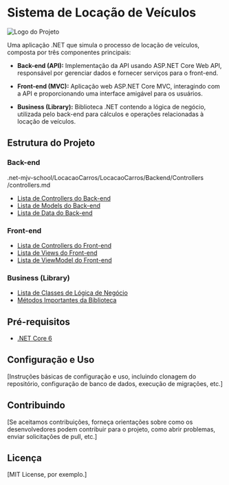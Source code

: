 # Sistema de Locação de Veículos

![Logo do Projeto](link_para_a_imagem)

Uma aplicação .NET que simula o processo de locação de veículos, composta por três componentes principais:

- **Back-end (API):** Implementação da API usando ASP.NET Core Web API, responsável por gerenciar dados e fornecer serviços para o front-end.

- **Front-end (MVC):** Aplicação web ASP.NET Core MVC, interagindo com a API e proporcionando uma interface amigável para os usuários.

- **Business (Library):** Biblioteca .NET contendo a lógica de negócio, utilizada pelo back-end para cálculos e operações relacionadas à locação de veículos.

## Estrutura do Projeto

### Back-end
.net-mjv-school/LocacaoCarros/LocacaoCarros/Backend/Controllers
/controllers.md
- [Lista de Controllers do Back-end](https://github.com/gabrielmelim/.net-mjv-school/blob/main/LocacaoCarros/LocacaoCarros/Backend/Controllers/controllers.md)
- [Lista de Models do Back-end](https://github.com/gabrielmelim/.net-mjv-school/blob/main/LocacaoCarros/LocacaoCarros/Backend/Models/models.md)
- [Lista de Data do Back-end](https://github.com/gabrielmelim/.net-mjv-school/blob/main/LocacaoCarros/LocacaoCarros/Backend/Data/appDbContext.md)

### Front-end
- [Lista de Controllers do Front-end](frontend/controllers.md)
- [Lista de Views do Front-end](frontend/views.md)
- [Lista de ViewModel do Front-end](frontend/viewmodels.md)

### Business (Library)
- [Lista de Classes de Lógica de Negócio](business/classes.md)
- [Métodos Importantes da Biblioteca](business/methods.md)

## Pré-requisitos

- [.NET Core 6](https://dotnet.microsoft.com/download/dotnet/6.0)

## Configuração e Uso

[Instruções básicas de configuração e uso, incluindo clonagem do repositório, configuração de banco de dados, execução de migrações, etc.]

## Contribuindo

[Se aceitamos contribuições, forneça orientações sobre como os desenvolvedores podem contribuir para o projeto, como abrir problemas, enviar solicitações de pull, etc.]

## Licença

[MIT License, por exemplo.]
